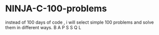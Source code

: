 # NINJA-C-100-problems
instead of 100 days of code , i will select simple 100 problems and solve them in different ways. B A P S S Q L
